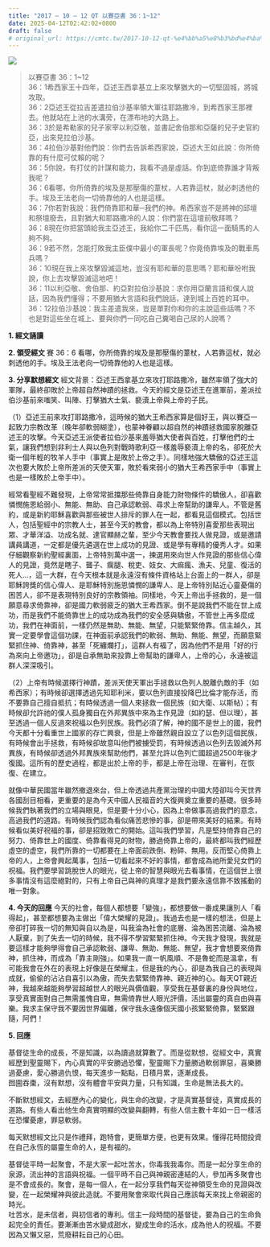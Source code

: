 ```yaml
---
title: "2017 – 10 – 12 QT 以賽亞書 36：1~12"
date: 2025-04-12T02:42:02+0800
draft: false
# original_url: https://cmtc.tw/2017-10-12-qt-%e4%bb%a5%e8%b3%bd%e4%ba%9e%e6%9b%b8-36%ef%bc%9a112
---
```


![](/images/qt.jpg)
> 以賽亞書 36：1\~12  
> 36：1希西家王十四年，亞述王西拿基立上來攻擊猶大的一切堅固城，將城攻取。  
> 36：2亞述王從拉吉差遣拉伯沙基率領大軍往耶路撒冷，到希西家王那裡去。他就站在上池的水溝旁，在漂布地的大路上。  
> 36：3於是希勒家的兒子家宰以利亞敬，並書記舍伯那和亞薩的兒子史官約亞，出來見拉伯沙基。  
> 36：4拉伯沙基對他們說：你們去告訴希西家說，亞述大王如此說：你所倚靠的有什麼可仗賴的呢？  
> 36：5你說，有打仗的計謀和能力，我看不過是虛話。你到底倚靠誰才背叛我呢？  
> 36：6看哪，你所倚靠的埃及是那壓傷的葦杖，人若靠這杖，就必刺透他的手。埃及王法老向一切倚靠他的人也是這樣。  
> 36：7你若對我說：我們倚靠耶和華─我們的神。希西家豈不是將神的邱壇和祭壇廢去，且對猶大和耶路撒冷的人說：你們當在這壇前敬拜嗎？  
> 36：8現在你把當頭給我主亞述王，我給你二千匹馬，看你這一面騎馬的人夠不夠。  
> 36：9若不然，怎能打敗我主臣僕中最小的軍長呢？你竟倚靠埃及的戰車馬兵嗎？  
> 36：10現在我上來攻擊毀滅這地，豈沒有耶和華的意思嗎？耶和華吩咐我說，你上去攻擊毀滅這地吧！  
> 36：11以利亞敬、舍伯那、約亞對拉伯沙基說：求你用亞蘭言語和僕人說話，因為我們懂得；不要用猶大言語和我們說話，達到城上百姓的耳中。  
> 36：12拉伯沙基說：我主差遣我來，豈是單對你和你的主說這些話嗎？不也是對這些坐在城上、要與你們一同吃自己糞喝自己尿的人說嗎？

**1. 經文誦讀**

**2. 領受經文**
賽 36：6 看哪，你所倚靠的埃及是那壓傷的葦杖，人若靠這杖，就必刺透他的手。埃及王法老向一切倚靠他的人也是這樣。

**3. 分享默想經文**
經文背景：亞述王西拿基立來攻打耶路撒冷，雖然率領了強大的軍隊，最終卻敗於上帝超自然神蹟的拯救。今天的經文是亞述王在進軍前，差派拉伯沙基前來嗤笑、叫陣、打擊猶大士氣、褻瀆上帝與上帝的子民。

（1）亞述王前來攻打耶路撒冷，這時候的猶大王希西家算是個好王，與以賽亞一起致力宗教改革（晚年卻軟弱糊塗），也蒙神眷顧以超自然的神蹟拯救國家脫離亞述王的攻擊。今天亞述王派使者拉伯沙基來羞辱猶大使者與百姓，打擊他們的士氣，讓我們想到非利士人與以色列對戰時歌利亞一樣羞辱褻瀆上帝的名，卻死於大衛一個年輕的牧羊人手中（事實上是敗於上帝之手）。同樣地強大驕傲的亞述王這次也要大敗於上帝所差派的天使天軍，敗於看來弱小的猶大王希西家手中（事實上也是一樣敗於上帝手中）。

經常看聖經不難發現，上帝常常抵擋那些倚靠自身能力財物條件的驕傲人，卻喜歡憐憫施恩給弱小、無能、無助、自己承認軟弱、尋求上帝幫助的謙卑人。不管是舊約，或是新約耶穌喜歡與那些被世人排斥的罪人在一起，都看見這個模式。包括世人，包括聖經中的宗教人士，甚至今天的教會，都以為上帝特別喜愛那些表現出眾、才華洋溢、功成名就、達官顯赫之輩，至少今天教會要找人做見證，或是邀請講員講道，一定都是優先遴選在世上成功的見證、或是學有專精的優秀人才。如果仔細觀察新約聖經裏面，上帝特別萬中選一，揀選用來向世人作見證的那些信心偉人的見證，竟然是瞎子、聾子、瘸腿、稅吏、妓女、大痲瘋、漁夫、兒童、復活的死人…，這一大群，在今天根本就是永遠沒有條件資格站上台面上的一群人，卻是耶穌誇獎的信心偉人、是耶穌特別施恩憐憫的謙卑人、是上帝特別貼近心靈憂傷的困苦人，卻不是表現特別良好的宗教領袖。同樣地，今天上帝出手拯救的，是一個願意尋求倚靠神，卻是國力軟弱疲乏的猶大王希西家。倒不是說我們不能在世上成功，而是我們不能倚靠世上的成功成為我們的安全感與驕傲，不管世上再多麼成功，我們在神面前，一樣仍然是無助、無能、無望，只能緊緊倚靠。信主越久，其實一定要學會這個功課，在神面前承認我們的軟弱、無助、無能、無望，而願意緊緊抓住神、倚靠神，甚至「死纏爛打」，這群人有福了，因為他們不是用「好的行為來向上帝邀功」，卻是自承無助來投靠上帝幫助的謙卑人，上帝的心，永遠被這群人深深吸引。

（2）上帝有時候選擇行神蹟，差派天使天軍出手拯救以色列人脫離仇敵的手（如希西家）；有時候卻選擇透過先知耶利米，要以色列直接投降巴比倫才能存活，而不要靠自己擅自抵抗；有時候透過一個人來拯救一個民族（如大衛、以斯帖）；有時候卻允許祂的僕人孤身獨自在外邦異族中來為主作見證（如約瑟、但以理），甚至透過一個人反過來祝福以色列民族。我們必須了解，神的國不是世上的國，我們今天都十分看重世上國家的存亡興衰，但是上帝雖然親自設立了以色列這個民族，有時候會出手拯救，有時候卻故意叫他們被擄受罰，有時候透過以色列去毀滅外邦異族，有時候卻透過外邦異族來幫助他們，甚至允許以色列亡國超過2500年後才復國。這所有的歷史過程，都是出於上帝的手，都是上帝在治理、在審判，在恢復、在建立。

就像中華民國當年雖然撤退來台，但上帝透過共產黨治理的中國大陸卻叫今天世界各國刮目相看，更重要的是為今天中國人民福音的大復興奠立重要的基礎。很多時候我們執著我們的立場與眼見，但是要十分小心，因為上帝做事高過我們的意念，高過我們的道路。有時候我們認為看似痛苦悲慘的事，卻是帶來美好的結果。有時候看似美好祝福的事，卻是招致敗亡的開始。這叫我們學習，凡是堅持倚靠自己的努力、倚靠世上的國度、倚靠看得見的財物，勝過倚靠上帝的，最終都叫我們經歷虛空的虚空，我們所靠的一切都要在上帝面前跌倒、粉碎、無用。反而堅心倚靠上帝的人，上帝會興起萬事，包括一切看起來不好的事情，都會成為祂所愛兒女們的祝福。我們要學習跳脫世人的眼光，從上帝的智慧與眼光去看事情，在這個世上很多事情沒有這麼絕對的，只有上帝自己與神的真理才是我們要永遠信靠不致搖動的唯一對象。

**4. 今天的回應**
今天的社會，每個人都想要「變強」，都想要做一番成果讓別人「看得起」，甚至都想要為主做出「偉大榮耀的見證」。我過去也是一樣的想法，但是上帝卻打碎我一切的無知與自以為是，叫我淪為社會的底層、淪為困苦流離、淪為被人厭棄，到了失去一切的時候，我不得不學習緊緊抓住神。今天我才發現，我就是要這樣才能夠學得會自己承認軟弱、謙卑、無助、無能、無望，我才會想要來倚靠神，抓住神，而成為「靠主剛強」。如果我一直一帆風順、不是魯蛇而是溫拿，有可能我會在外在的表現上好像是在榮耀主，但是我的內心，卻是為我自己的表現與成就，偷偷的沾沾自喜引以為傲，而失去緊緊倚靠神、親近神的心。每天QT親近神，我越來越能夠學習超越世人的眼光與價值觀，享受我在基督裏的身份與地位，享受真實面對自己無需羞愧自卑，無需倚靠世人眼光評價，活出屬靈的真自由與喜樂。我求主保守我不要因世界偏離，保守我永遠像個天國小孩緊緊倚靠，緊緊跟隨，阿們！

**5. 回應**
  
基督徒生命的成長，不是知識，以為讀過就算數了。而是從默想，從經文中，真實經歷到聖靈賜下，內心真實的平安勝過恐懼，聖靈賜下力量勝過軟弱罪惡，喜樂勝過憂慮，愛心勝過仇恨，每天進步一點點，日積月累，逐漸成長。  
囫圇吞棗，沒有默想，沒有體會平安與力量，只有知識，生命是無法長大的。

不斷默想經文，去經歷內心的變化，與生命的改變，才是真實基督徒，真實成長的道路。有些人看出他生命真實明顯的改變與翻轉，有些人信主數十年如一日一樣活在恐懼憂慮，罪惡軟弱。

每天默想經文比只是作禮拜，跑特會，更簡單方便，也更有效果。懂得花時間投資在自己永恆的屬靈生命的人，是有福的。

基督徒平時一起聚會，不是大家一起吐苦水，你毒我我毒你。而是一起分享生命的泉源，流出神的言語與祝福。一個平時不自己與神親密連結的人，參加再多聚會也是不會成長的。聚會，是每一個人，在一起分享我們每天從神領受生命的見證與改變，在一起榮耀神與彼此造就。不要用聚會來取代與自己應該每天來找上帝親密的時光。  
吐苦水，是未信者，與初信者的專利。信主一段時間的基督徒，要為自己的生命負起完全的責任。要漸漸由苦水變成甜水，變成生命的活水，成為他人的祝福。不要因為又懶又惡，荒廢耕耘自己的心田。

